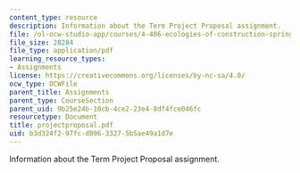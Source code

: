 ```yaml
---
content_type: resource
description: Information about the Term Project Proposal assignment.
file: /ol-ocw-studio-app/courses/4-406-ecologies-of-construction-spring-2007/b3d324f297fcd09633275b5ae49a1d7e_projectproposal.pdf
file_size: 28284
file_type: application/pdf
learning_resource_types:
- Assignments
license: https://creativecommons.org/licenses/by-nc-sa/4.0/
ocw_type: OCWFile
parent_title: Assignments
parent_type: CourseSection
parent_uid: 9b25e24b-10cb-4ce2-23e4-8df4fce046fc
resourcetype: Document
title: projectproposal.pdf
uid: b3d324f2-97fc-d096-3327-5b5ae49a1d7e
---
```

Information about the Term Project Proposal assignment.